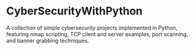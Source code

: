 # CyberSecurityWithPython
A collection of simple cybersecurity projects implemented in Python, featuring nmap scripting, TCP client and server examples, port scanning, and banner grabbing techniques.
